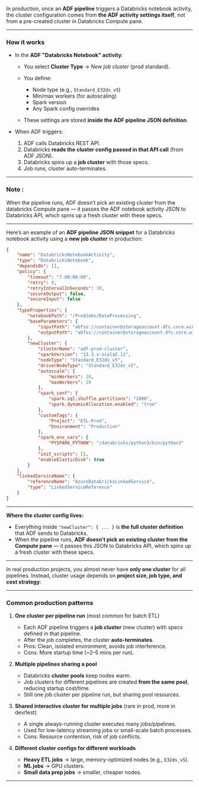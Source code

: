 In production, once an **ADF pipeline** triggers a Databricks notebook activity, the cluster configuration comes from **the ADF activity settings itself**, not from a pre-created cluster in Databricks Compute pane.

---

### **How it works**

* In the **ADF "Databricks Notebook" activity**:

  * You select **Cluster Type** → *New job cluster* (prod standard).
  * You define:

    * Node type (e.g., `Standard_E32ds_v5`)
    * Min/max workers (for autoscaling)
    * Spark version
    * Any Spark config overrides
  * These settings are stored **inside the ADF pipeline JSON definition**.
* When ADF triggers:

  1. ADF calls Databricks REST API.
  2. Databricks **reads the cluster config passed in that API call** (from ADF JSON).
  3. Databricks spins up a **job cluster** with those specs.
  4. Job runs, cluster auto-terminates.

---
### Note : 
When the pipeline runs, ADF doesn’t pick an existing cluster from the databricks Compute pane — it passes the ADF notebook activity JSON to Databricks API, which spins up a fresh cluster with these specs.

---
Here’s an example of an **ADF pipeline JSON snippet** for a Databricks notebook activity using a **new job cluster** in production:

```json
{
    "name": "DatabricksNotebookActivity",
    "type": "DatabricksNotebook",
    "dependsOn": [],
    "policy": {
        "timeout": "7.00:00:00",
        "retry": 0,
        "retryIntervalInSeconds": 30,
        "secureOutput": false,
        "secureInput": false
    },
    "typeProperties": {
        "notebookPath": "/ProdJobs/DataProcessing",
        "baseParameters": {
            "inputPath": "abfss://container@storageaccount.dfs.core.windows.net/input",
            "outputPath": "abfss://container@storageaccount.dfs.core.windows.net/output"
        },
        "newCluster": {
            "clusterName": "adf-prod-cluster",
            "sparkVersion": "13.3.x-scala2.12",
            "nodeType": "Standard_E32ds_v5",
            "driverNodeType": "Standard_E32ds_v5",
            "autoscale": {
                "minWorkers": 10,
                "maxWorkers": 20
            },
            "spark_conf": {
                "spark.sql.shuffle.partitions": "2000",
                "spark.dynamicAllocation.enabled": "true"
            },
            "customTags": {
                "Project": "ETL-Prod",
                "Environment": "Production"
            },
            "spark_env_vars": {
                "PYSPARK_PYTHON": "/databricks/python3/bin/python3"
            },
            "init_scripts": [],
            "enableElasticDisk": true
        }
    },
    "linkedServiceName": {
        "referenceName": "AzureDatabricksLinkedService",
        "type": "LinkedServiceReference"
    }
}
```

---

**Where the cluster config lives:**

* Everything inside `"newCluster": { ... }` is **the full cluster definition** that ADF sends to Databricks.
* When the pipeline runs, **ADF doesn’t pick an existing cluster from the Compute pane** — it passes this JSON to Databricks API, which spins up a fresh cluster with these specs.

---

In real production projects, you almost never have **only one cluster** for all pipelines.
Instead, cluster usage depends on **project size, job type, and cost strategy**:

---

### **Common production patterns**

1. **One cluster per pipeline run** (most common for batch ETL)

   * Each ADF pipeline triggers a **job cluster** (new cluster) with specs defined in that pipeline.
   * After the job completes, the cluster **auto-terminates**.
   * Pros: Clean, isolated environment; avoids job interference.
   * Cons: More startup time (\~2–5 mins per run).

2. **Multiple pipelines sharing a pool**

   * Databricks **cluster pools** keep nodes warm.
   * Job clusters for different pipelines are created **from the same pool**, reducing startup cost/time.
   * Still one job cluster per pipeline run, but sharing pool resources.

3. **Shared interactive cluster for multiple jobs** (rare in prod, more in dev/test)

   * A single always-running cluster executes many jobs/pipelines.
   * Used for low-latency streaming jobs or small-scale batch processes.
   * Cons: Resource contention, risk of job conflicts.

4. **Different cluster configs for different workloads**

   * **Heavy ETL jobs** → large, memory-optimized nodes (e.g., `E32ds_v5`).
   * **ML jobs** → GPU clusters.
   * **Small data prep jobs** → smaller, cheaper nodes.

---

